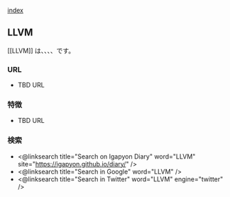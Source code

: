 [index](https://igapyon.github.io/diary/keyword/index.html)

## LLVM

[[LLVM]] は、、、、です。

### URL

* TBD URL

### 特徴

* TBD URL

### 検索

* <@linksearch title="Search on Igapyon Diary" word="LLVM" site="https://igapyon.github.io/diary/" />
* <@linksearch title="Search in Google" word="LLVM" />
* <@linksearch title="Search in Twitter" word="LLVM" engine="twitter" />


